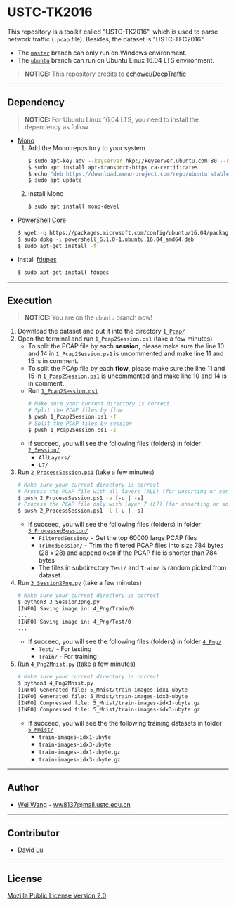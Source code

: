 # USTC-TK2016

This repository is a toolkit called "USTC-TK2016", which is used to parse network traffic (`.pcap` file). Besides, the dataset is "USTC-TFC2016".

* The [`master`](https://github.com/yungshenglu/USTC-TK2016/tree/master) branch can only run on Windows environment.
* The [`ubuntu`](https://github.com/yungshenglu/USTC-TK2016/tree/ubuntu) branch can run on Ubuntu Linux 16.04 LTS environment.

> **NOTICE:** This repository credits to [echowei/DeepTraffic](https://github.com/echowei/DeepTraffic)

---
## Dependency

> **NOTICE:** For Ubuntu Linux 16.04 LTS, you need to install the dependency as follow

* [Mono](https://www.mono-project.com/)
    1. Add the Mono repository to your system
        ```bash
        $ sudo apt-key adv --keyserver hkp://keyserver.ubuntu.com:80 --recv-keys 3FA7E0328081BFF6A14DA29AA6A19B38D3D831EF
        $ sudo apt install apt-transport-https ca-certificates
        $ echo "deb https://download.mono-project.com/repo/ubuntu stable-xenial main" | sudo tee /etc/apt/sources.list.d/mono-official-stable.list
        $ sudo apt update
        ```
    2. Install Mono
        ```bash
        $ sudo apt install mono-devel
        ```
* [PowerShell Core](https://docs.microsoft.com/en-us/powershell/scripting/install/installing-powershell-core-on-linux?view=powershell-6)
    ```bash
    $ wget -q https://packages.microsoft.com/config/ubuntu/16.04/packages-microsoft-prod.deb
    $ sudo dpkg -i powershell_6.1.0-1.ubuntu.16.04_amd64.deb
    $ sudo apt-get install -f
    ```
* Install [fdupes](http://manpages.ubuntu.com/manpages/xenial/man1/fdupes.1.html)
    ```bash
    $ sudo apt-get install fdupes
    ```

---
## Execution

> **NOTICE:** You are on the `ubuntu` branch now!

1. Download the dataset and put it into the directory [`1_Pcap/`](1_Pcap/)
2. Open the terminal and run `1_Pcap2Session.ps1` (take a few minutes)
    * To split the PCAP file by each **session**, please make sure the line 10 and 14 in `1_Pcap2Session.ps1` is uncommented and make line 11 and 15 is in comment.
    * To split the PCAp file by each **flow**, please make sure the line 11 and 15 in `1_Pcap2Session.ps1` is uncommented and make line 10 and 14 is in comment.
    * Run [`1_Pcap2Session.ps1`](1_Pcap2Session.ps1)
        ```bash
        # Make sure your current directory is correct
        # Split the PCAP files by flow
        $ pwsh 1_Pcap2Session.ps1 -f
        # Split the PCAP files by session
        $ pwsh 1_Pcap2Session.ps1 -s
        ```
    * If succeed, you will see the following files (folders) in folder [`2_Session/`](2_Session/)
        * `AllLayers/`
        * `L7/`
3. Run [`2_ProcessSession.ps1`](2_ProcessSession.ps1) (take a few minutes)
    ```bash
    # Make sure your current directory is correct
    # Process the PCAP file with all layers (ALL) (for unsorting or sorting)
    $ pwsh 2_ProcessSession.ps1 -a [-u | -s]
    # Process the PCAP file only with layer 7 (L7) (for unsorting or sorting)
    $ pwsh 2_ProcessSession.ps1 -l [-u | -s]
    ```
    * If succeed, you will see the following files (folders) in folder [`3_ProcessedSession/`](3_ProcessedSession/)
        * `FilteredSession/` - Get the top 60000 large PCAP files
        * `TrimedSession/` - Trim the filtered PCAP files into size 784 bytes (28 x 28) and append `0x00` if the PCAP file is shorter than 784 bytes
        * The files in subdirectory `Test/` and `Train/` is random picked from dataset.
4. Run [`3_Session2Png.py`](3_Session2Png.py) (take a few minutes)
    ```bash
    # Make sure your current directory is correct
    $ python3 3_Session2png.py
    [INFO] Saving image in: 4_Png/Train/0
    ...
    [INFO] Saving image in: 4_Png/Test/0
    ...
    ```
    * If succeed, you will see the following files (folders) in folder [`4_Png/`](4_Png/)
        * `Test/` - For testing
        * `Train/` - For training
5. Run [`4_Png2Mnist.py`](4_Png2Mnist.py) (take a few minutes)
    ```bash
    # Make sure your current directory is correct
    $ python3 4_Png2Mnist.py
    [INFO] Generated file: 5_Mnist/train-images-idx1-ubyte
    [INFO] Generated file: 5_Mnist/train-images-idx3-ubyte
    [INFO] Compressed file: 5_Mnist/train-images-idx1-ubyte.gz
    [INFO] Compressed file: 5_Mnist/train-images-idx3-ubyte.gz
    ```
    * If succeed, you will see the the following training datasets in folder [`5_Mnist/`](5_Mnist/)
        * `train-images-idx1-ubyte`
        * `train-images-idx3-ubyte`
        * `train-images-idx1-ubyte.gz`
        * `train-images-idx3-ubyte.gz`

---
## Author

* [Wei Wang](https://github.com/echowei) - ww8137@mail.ustc.edu.cn

---
## Contributor

* [David Lu](https://github.com/yungshenglu)

---
## License

[Mozilla Public License Version 2.0](LICENSE)